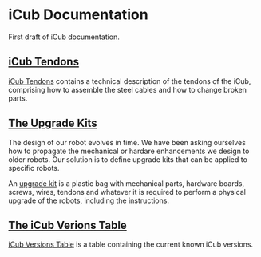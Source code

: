 # iCub Documentation
First draft of iCub documentation.

## [iCub Tendons](./icub_tendons/index.md)
[iCub Tendons](./icub_tendons/index.md) contains a technical description of the tendons of the iCub, comprising how to assemble the steel cables and how to change broken parts. 

## [The Upgrade Kits](./upgrade_kits/index.md)
The design of our robot evolves in time. We have been asking ourselves how to propagate the mechanical or hardare enhancements we design to older robots. Our solution is to define upgrade kits that can be applied to specific robots. 

An [upgrade kit](./upgrade_kits/index.md) is a plastic bag with mechanical parts, hardware boards, screws, wires, tendons and whatever it is required to perform a physical upgrade of the robots, including the instructions.

## [The iCub Verions Table](./icub_versions/index.md)
[iCub Versions Table](./icub_versions/index.md) is a table containing the current known iCub versions.